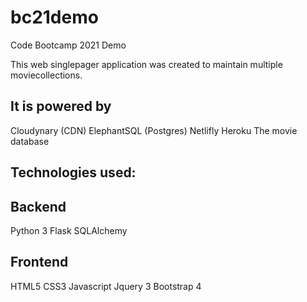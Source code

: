 # bc21demo
Code Bootcamp 2021 Demo

This web singlepager application was created to maintain multiple moviecollections. 

It is powered by
----------------

Cloudynary (CDN)
ElephantSQL (Postgres)
Netlifly
Heroku
The movie database

Technologies used:
-----------------

Backend
-------

Python 3
Flask
SQLAlchemy

Frontend
--------

HTML5
CSS3
Javascript
Jquery 3
Bootstrap 4

